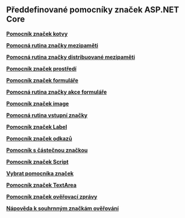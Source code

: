 ## <a name="built-in-aspnet-core-tag-helpers"></a>Předdefinované pomocníky značek ASP.NET Core

**[Pomocník značek kotvy](xref:mvc/views/tag-helpers/builtin-th/anchor-tag-helper)**

**[Pomocná rutina značky mezipaměti](xref:mvc/views/tag-helpers/builtin-th/cache-tag-helper)**

**[Pomocná rutina značky distribuované mezipaměti](xref:mvc/views/tag-helpers/builtin-th/distributed-cache-tag-helper)**

**[Pomocník značek prostředí](xref:mvc/views/tag-helpers/builtin-th/environment-tag-helper)**

**[Pomocník značek formuláře](xref:mvc/views/working-with-forms#the-form-tag-helper)**

**[Pomocná rutina značky akce formuláře](xref:mvc/views/working-with-forms#the-form-action-tag-helper)**

**[Pomocník značek image](xref:mvc/views/tag-helpers/builtin-th/image-tag-helper)**

**[Pomocná rutina vstupní značky](xref:mvc/views/working-with-forms#the-input-tag-helper)**

**[Pomocník značek Label](xref:mvc/views/working-with-forms#the-label-tag-helper)**

**[Pomocník značek odkazů](xref:mvc/views/tag-helpers/builtin-th/link-tag-helper)**

**[Pomocník s částečnou značkou](xref:mvc/views/tag-helpers/builtin-th/partial-tag-helper)**

**[Pomocník značek Script](xref:mvc/views/tag-helpers/builtin-th/script-tag-helper)**

**[Vybrat pomocníka značek](xref:mvc/views/working-with-forms#the-select-tag-helper)**

**[Pomocník značek TextArea](xref:mvc/views/working-with-forms#the-textarea-tag-helper)**

**[Pomocník značek ověřovací zprávy](xref:mvc/views/working-with-forms#the-validation-message-tag-helper)**

**[Nápověda k souhrnným značkám ověřování](xref:mvc/views/working-with-forms#the-validation-summary-tag-helper)**
